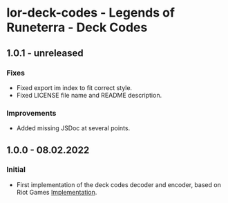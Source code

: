 # lor-deck-codes - Legends of Runeterra - Deck Codes

## 1.0.1 - unreleased

### Fixes

- Fixed export im index to fit correct style.
- Fixed LICENSE file name and README description.

### Improvements

- Added missing JSDoc at several points.

## 1.0.0 - 08.02.2022

### Initial

- First implementation of the deck codes decoder and encoder, based on Riot Games [Implementation](https://github.com/RiotGames/LoRDeckCodes).
